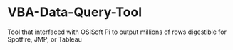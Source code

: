 # VBA-Data-Query-Tool
Tool that interfaced with OSISoft Pi to output millions of rows digestible for Spotfire, JMP, or Tableau
